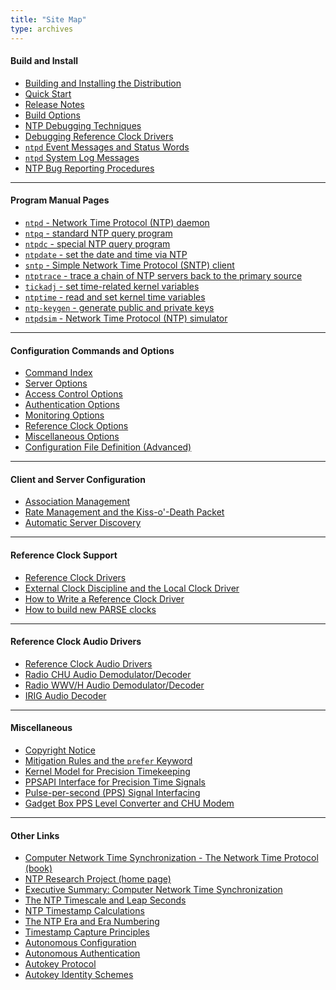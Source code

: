 ```yaml
---
title: "Site Map"
type: archives
---
```


#### Build and Install

* [Building and Installing the Distribution](/archives/4.2.6-series/build)
* [Quick Start](/archives/4.2.6-series/quick)
* [Release Notes](/archives/4.2.6-series/release)
* [Build Options](/archives/4.2.6-series/config)
* [NTP Debugging Techniques](/archives/4.2.6-series/debug)
* [Debugging Reference Clock Drivers](/archives/4.2.6-series/rdebug)
* [<code>ntpd</code> Event Messages and Status Words](/archives/4.2.6-series/decode)
* [<code>ntpd</code> System Log Messages](/archives/4.2.6-series/msyslog)
* [NTP Bug Reporting Procedures](/bugs)

* * *

#### Program Manual Pages

* [<code>ntpd</code> - Network Time Protocol (NTP) daemon](/archives/4.2.6-series/ntpd)
* [<code>ntpq</code> - standard NTP query program](/archives/4.2.6-series/ntpq)
* [<code>ntpdc</code> - special NTP query program](/archives/4.2.6-series/ntpdc)
* [<code>ntpdate</code> - set the date and time via NTP](/archives/4.2.6-series/ntpdate)
* <code>[sntp</code> - Simple Network Time Protocol (SNTP) client](/archives/4.2.6-series/sntp)
* [<code>ntptrace</code> - trace a chain of NTP servers back to the primary source](/archives/4.2.6-series/ntptrace)
* [<code>tickadj</code> - set time-related kernel variables](/archives/4.2.6-series/tickadj)
* [<code>ntptime</code> - read and set kernel time variables](/archives/4.2.6-series/ntptime)
* [<code>ntp-keygen</code> - generate public and private keys](/archives/4.2.6-series/keygen)
* [<code>ntpdsim</code> - Network Time Protocol (NTP) simulator](/archives/4.2.6-series/ntpdsim)

* * *

#### Configuration Commands and Options

* [Command Index](/archives/4.2.6-series/comdex)
* [Server Options](/archives/4.2.6-series/confopt)
* [Access Control Options](/archives/4.2.6-series/accopt)
* [Authentication Options](/archives/4.2.6-series/authopt)
* [Monitoring Options](/archives/4.2.6-series/monopt)
* [Reference Clock Options](/archives/4.2.6-series/clockopt)
* [Miscellaneous Options](/archives/4.2.6-series/miscopt)
* [Configuration File Definition (Advanced)](/archives/4.2.6-series/ntp_conf)

* * *

#### Client and Server Configuration

* [Association Management](/archives/4.2.6-series/assoc)
* [Rate Management and the Kiss-o'-Death Packet](/archives/4.2.6-series/rate)
* [Automatic Server Discovery](/archives/4.2.6-series/manyopt)

* * *

#### Reference Clock Support

* [Reference Clock Drivers](/archives/4.2.6-series/refclock)
* [External Clock Discipline and the Local Clock Driver](/archives/4.2.6-series/extern)
* [How to Write a Reference Clock Driver](/archives/4.2.6-series/howto)
* [How to build new PARSE clocks](/archives/4.2.6-series/parsenew)

* * *

#### Reference Clock Audio Drivers

* [Reference Clock Audio Drivers](/archives/4.2.6-series/audio)
* [Radio CHU Audio Demodulator/Decoder](/archives/drivers/driver7)
* [Radio WWV/H Audio Demodulator/Decoder](/archives/drivers/driver36)
* [IRIG Audio Decoder](/archives/drivers/driver6)

* * *

#### Miscellaneous 

* [Copyright Notice](/archives/4.2.6-series/copyright)
* [Mitigation Rules and the <code>prefer</code> Keyword](/archives/4.2.6-series/prefer)
* [Kernel Model for Precision Timekeeping](/archives/4.2.6-series/kern)
* [PPSAPI Interface for Precision Time Signals](/archives/4.2.6-series/kernpps)
* [Pulse-per-second (PPS) Signal Interfacing](/archives/4.2.6-series/pps)
* [Gadget Box PPS Level Converter and CHU Modem](/archives/4.2.6-series/gadget)

* * *

#### Other Links

* [Computer Network Time Synchronization - The Network Time Protocol (book)](/reflib/book)
* [NTP Research Project (home page)](/reflib/ntp)
* [Executive Summary: Computer Network Time Synchronization](/reflib/exec)
* [The NTP Timescale and Leap Seconds](/reflib/leap)
* [NTP Timestamp Calculations](/reflib/time)
* [The NTP Era and Era Numbering](/reflib/y2k)
* [Timestamp Capture Principles](/reflib/stamp)
* [Autonomous Configuration](/reflib/autocfg)
* [Autonomous Authentication](/reflib/autokey)
* [Autokey Protocol](/reflib/proto)
* [Autokey Identity Schemes](/reflib/ident)